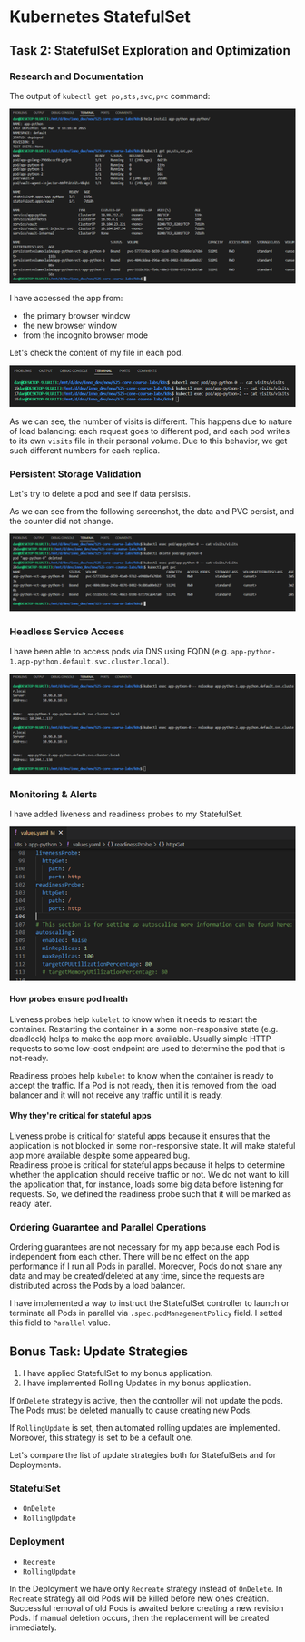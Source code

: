 # Kubernetes StatefulSet

## Task 2: StatefulSet Exploration and Optimization

### Research and Documentation

The output of `kubectl get po,sts,svc,pvc` command:

![Output of kubectl get po,sts,svc,pvc. Stateful sets are present.](./img/lab14/lab14_task2_1.png)

I have accessed the app from:

- the primary browser window
- the new browser window
- from the incognito browser mode

Let's check the content of my file in each pod.

![Content of file in each replica](./img/lab14/lab14_task2_2.png)

As we can see, the number of visits is different. This happens due to nature of load balancing: each request goes to different pod, and each pod writes to its own `visits` file in their personal volume. Due to this behavior, we get such different numbers for each replica.

### Persistent Storage Validation

Let's try to delete a pod and see if data persists.

As we can see from the following screenshot, the data and PVC persist, and the counter did not change.

![Proof that counter did not reset and PVC persist](./img/lab14/lab14_task2_3.png)

### Headless Service Access

I have been able to access pods via DNS using FQDN (e.g. `app-python-1.app-python.default.svc.cluster.local`).

![Proof that pods are accessible via DNS](./img/lab14/lab14_task2_4.png)

### Monitoring & Alerts

I have added liveness and readiness probes to my StatefulSet.

![Proof that liveness and readiness probes are set for the StatefulSet](./img/lab14/lab14_task2_5.png)

#### How probes ensure pod health

Liveness probes help `kubelet` to know when it needs to restart the container. Restarting the container in a some non-responsive state (e.g. deadlock) helps to make the app more available. Usually simple HTTP requests to some low-cost endpoint are used to determine the pod that is not-ready.

Readiness probes help `kubelet` to know when the container is ready to accept the traffic. If a Pod is not ready, then it is removed from the load balancer and it will not receive any traffic until it is ready.

#### Why they're critical for stateful apps

Liveness probe is critical for stateful apps because it ensures that the application is not blocked in some non-responsive state. It will make stateful app more available despite some appeared bug. \
Readiness probe is critical for stateful apps because it helps to determine whether the application should receive traffic or not. We do not want to kill the application that, for instance, loads some big data before listening for requests. So, we defined the readiness probe such that it will be marked as ready later.

### Ordering Guarantee and Parallel Operations

Ordering guarantees are not necessary for my app because each Pod is independent from each other. There will be no effect on the app performance if I run all Pods in parallel. Moreover, Pods do not share any data and may be created/deleted at any time, since the requests are distributed across the Pods by a load balancer.

I have implemented a way to instruct the StatefulSet controller to launch or terminate all Pods in parallel via `.spec.podManagementPolicy` field. I setted this field to `Parallel` value.

## Bonus Task: Update Strategies

1. I have applied StatefulSet to my bonus application.
2. I have implemented Rolling Updates in my bonus application.

If `OnDelete` strategy is active, then the controller will not update the pods. The Pods must be deleted manually to cause creating new Pods.

If `RollingUpdate` is set, then automated rolling updates are implemented. Moreover, this strategy is set to be a default one.

Let's compare the list of update strategies both for StatefulSets and for Deployments.

### StatefulSet

- `OnDelete`
- `RollingUpdate`

### Deployment

- `Recreate`
- `RollingUpdate`

In the Deployment we have only `Recreate` strategy instead of `OnDelete`. In `Recreate` strategy all old Pods will be killed before new ones creation. Successful removal of old Pods is awaited before creating a new revision Pods. If manual deletion occurs, then the replacement will be created immediately.
